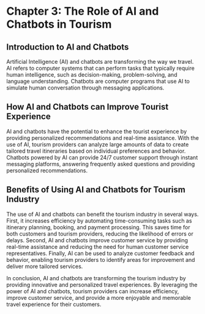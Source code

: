 Chapter 3: The Role of AI and Chatbots in Tourism
=================================================

Introduction to AI and Chatbots
-------------------------------

Artificial Intelligence (AI) and chatbots are transforming the way we travel. AI refers to computer systems that can perform tasks that typically require human intelligence, such as decision-making, problem-solving, and language understanding. Chatbots are computer programs that use AI to simulate human conversation through messaging applications.

How AI and Chatbots can Improve Tourist Experience
--------------------------------------------------

AI and chatbots have the potential to enhance the tourist experience by providing personalized recommendations and real-time assistance. With the use of AI, tourism providers can analyze large amounts of data to create tailored travel itineraries based on individual preferences and behavior. Chatbots powered by AI can provide 24/7 customer support through instant messaging platforms, answering frequently asked questions and providing personalized recommendations.

Benefits of Using AI and Chatbots for Tourism Industry
------------------------------------------------------

The use of AI and chatbots can benefit the tourism industry in several ways. First, it increases efficiency by automating time-consuming tasks such as itinerary planning, booking, and payment processing. This saves time for both customers and tourism providers, reducing the likelihood of errors or delays. Second, AI and chatbots improve customer service by providing real-time assistance and reducing the need for human customer service representatives. Finally, AI can be used to analyze customer feedback and behavior, enabling tourism providers to identify areas for improvement and deliver more tailored services.

In conclusion, AI and chatbots are transforming the tourism industry by providing innovative and personalized travel experiences. By leveraging the power of AI and chatbots, tourism providers can increase efficiency, improve customer service, and provide a more enjoyable and memorable travel experience for their customers.
